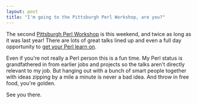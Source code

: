```yaml
---
layout: post
title: "I'm going to the Pittsburgh Perl Workshop, are you?"
---
```




<p>The second <a href="http://www.pghpw.org/">Pittsburgh Perl Workshop</a> is this weekend, and twice as long as it was last year! There are lots of great talks lined up and even a full day opportunity to <a href="http://pghpw.org/ppw2007/zerotoperl.html">get your Perl learn on</a>.</p>

<p>Even if you're not really a Perl person this is a fun time. My Perl status is grandfathered in from earlier jobs and projects so the talks aren't directly relevant to my job. But hanging out with a bunch of smart people together with ideas zipping by a mile a minute is never a bad idea. And throw in free food, you're golden.</p>

<p>See you there.</p>


